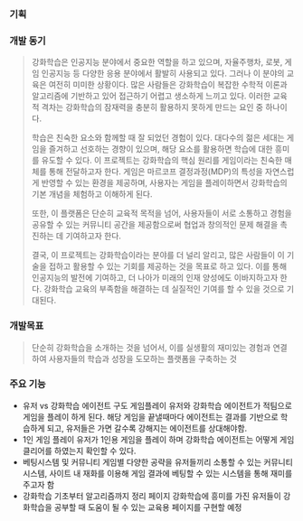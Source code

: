 ### 기획

### 개발 동기

> 강화학습은 인공지능 분야에서 중요한 역할을 하고 있으며, 자율주행차, 로봇, 게임 인공지능 등 다양한 응용 분야에서 활발히 사용되고 있다. 그러나 이 분야의 교육은 여전히 미미한 상황이다. 많은 사람들은 강화학습이 복잡한 수학적 이론과 알고리즘에 기반하고 있어 접근하기 어렵고 생소하게 느끼고 있다. 이러한 교육적 격차는 강화학습의 잠재력을 충분히 활용하지 못하게 만드는 요인 중 하나이다.
>
> 학습은 친숙한 요소와 함께할 때 잘 되었던 경험이 있다. 대다수의 젊은 세대는 게임을 즐겨하고 선호하는 경향이 있으며, 해당 요소를 활용하면 학습에 대한 흥미를 유도할 수 있다. 이 프로젝트는 강화학습의 핵심 원리를 게임이라는 친숙한 매체를 통해 전달하고자 한다. 게임은 마르코프 결정과정(MDP)의 특성을 자연스럽게 반영할 수 있는 환경을 제공하며, 사용자는 게임을 플레이하면서 강화학습의 기본 개념을 체험하고 이해하게 된다.
>
> 또한, 이 플랫폼은 단순히 교육적 목적을 넘어, 사용자들이 서로 소통하고 경험을 공유할 수 있는 커뮤니티 공간을 제공함으로써 협업과 창의적인 문제 해결을 촉진하는 데 기여하고자 한다.
>
> 결국, 이 프로젝트는 강화학습이라는 분야를 더 널리 알리고, 많은 사람들이 이 기술을 접하고 활용할 수 있는 기회를 제공하는 것을 목표로 하고 있다. 이를 통해 인공지능의 발전에 기여하고, 더 나아가 미래의 인재 양성에도 이바지하고자 한다. 강화학습 교육의 부족함을 해결하는 데 실질적인 기여를 할 수 있을 것으로 기대된다.

### 개발목표

> 단순히 강화학습을 소개하는 것을 넘어서, 이를 실생활의 재미있는 경험과 연결하여 사용자들의 학습과 성장을 도모하는 플랫폼을 구축하는 것

### 주요 기능

- 유저 vs 강화학습 에이전트 구도 게임플레이
  유저와 강화학습 에이전트가 적팀으로 게임을 플레이 하게 된다. 해당 게임을 끝낼때마다 에이전트는 결과를 기반으로 학습하게 되고, 유저들은 가면 갈수록 강해지는 에이전트를 상대해야함.
- 1인 게임 플레이
  유저가 1인용 게임을 플레이 하며 강화학습 에이전트는 어떻게 게임 클리어를 하였는지 확인할 수 있다.
- 베팅시스템 및 커뮤니티
  게임별 다양한 공략을 유저들끼리 소통할 수 있는 커뮤니티 시스템, 사이트 내 재화를 이용해 게임 결과에 베팅할 수 있는 시스템을 통해 재미를 주고자 함
- 강화학습 기초부터 알고리즘까지 정리 페이지
  강화학습에 흥미를 가진 유저들이 강화학습을 공부할 때 도움이 될 수 있는 교육용 페이지를 구현할 예정
